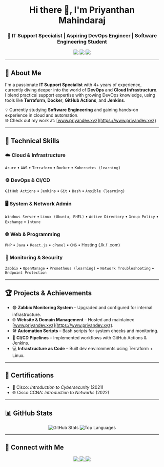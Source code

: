 <h1 align="center">Hi there 👋, I'm Priyanthan Mahindaraj</h1>
<h3 align="center">🚀 IT Support Specialist | Aspiring DevOps Engineer | Software Engineering Student</h3>

<p align="center">
  <a href="https://www.linkedin.com/in/priyanthan00/" target="_blank">
    <img src="https://img.shields.io/badge/LinkedIn-%230077B5.svg?style=for-the-badge&logo=linkedin&logoColor=white" />
  </a>
  <a href="mailto:priyanthan.mahindaraj@outlook.com">
    <img src="https://img.shields.io/badge/Email-%230078D4.svg?style=for-the-badge&logo=microsoft-outlook&logoColor=white" />
  </a>
  <a href="https://www.priyandev.xyz" target="_blank">
    <img src="https://img.shields.io/badge/Portfolio-%23000000.svg?style=for-the-badge&logo=About.me&logoColor=white" />
  </a>
</p>

---

## 🎯 About Me

I'm a passionate **IT Support Specialist** with 4+ years of experience, currently diving deeper into the world of **DevOps** and **Cloud Infrastructure**. I blend practical support expertise with growing DevOps knowledge, using tools like **Terraform**, **Docker**, **GitHub Actions**, and **Jenkins**.

💡 Currently studying **Software Engineering** and gaining hands-on experience in cloud and automation.  
🌐 Check out my work at: [www.priyandev.xyz](https://www.priyandev.xyz)

---

## 🧰 Technical Skills

### ☁️ Cloud & Infrastructure
`Azure` • `AWS` • `Terraform` • `Docker` • `Kubernetes (learning)`

### ⚙️ DevOps & CI/CD
`GitHub Actions` • `Jenkins` • `Git` • `Bash` • `Ansible (learning)`

### 🖥 System & Network Admin
`Windows Server` • `Linux (Ubuntu, RHEL)` • `Active Directory` • `Group Policy` • `Exchange` • `Intune`

### 🌐 Web & Programming
`PHP` • `Java` • `React.js` • `cPanel` • `CMS` • Hosting (.lk / .com)

### 🧠 Monitoring & Security
`Zabbix` • `OpenManage` • `Prometheus (learning)` • `Network Troubleshooting` • `Endpoint Protection`

---

## 🏆 Projects & Achievements

- 🟢 **Zabbix Monitoring System** – Upgraded and configured for internal infrastructure.
- 🌐 **Website & Domain Management** – Hosted and maintained [www.priyandev.xyz](https://www.priyandev.xyz).
- 🛠 **Automation Scripts** – Bash scripts for system checks and monitoring.
- 🚀 **CI/CD Pipelines** – Implemented workflows with GitHub Actions & Jenkins.
- 💻 **Infrastructure as Code** – Built dev environments using Terraform + Linux.

---

## 📜 Certifications

- 🧠 Cisco: *Introduction to Cybersecurity* (2021)  
- 🌐 Cisco CCNA: *Introduction to Networks* (2022)

---

## 📊 GitHub Stats

<p align="center">
  <img src="https://github-readme-stats.vercel.app/api?username=PRIYAN00&show_icons=true&theme=radical&hide_border=false&count_private=true&include_all_commits=true" alt="GitHub Stats" />
  <img src="https://github-readme-stats.vercel.app/api/top-langs/?username=PRIYAN00&layout=compact&theme=vue-dark&langs_count=6" alt="Top Languages" />
</p>

---

## 🤝 Connect with Me

<p align="center">
  <a href="mailto:priyanthan.mahindaraj@outlook.com">
    <img src="https://img.shields.io/badge/Outlook-%230078D4.svg?style=for-the-badge&logo=microsoft-outlook&logoColor=white" />
  </a>
  <a href="https://www.linkedin.com/in/priyanthan00/">
    <img src="https://img.shields.io/badge/LinkedIn-%230077B5.svg?style=for-the-badge&logo=linkedin&logoColor=white" />
  </a>
  <a href="https://www.priyandev.xyz">
    <img src="https://img.shields.io/badge/Website-%23000000.svg?style=for-the-badge&logo=About.me&logoColor=white" />
  </a>
</p>
